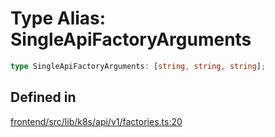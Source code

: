 # Type Alias: SingleApiFactoryArguments

```ts
type SingleApiFactoryArguments: [string, string, string];
```

## Defined in

[frontend/src/lib/k8s/api/v1/factories.ts:20](https://github.com/headlamp-k8s/headlamp/blob/2481a1c9f2b4a69a9320466e7a455215b14b97b0/frontend/src/lib/k8s/api/v1/factories.ts#L20)
